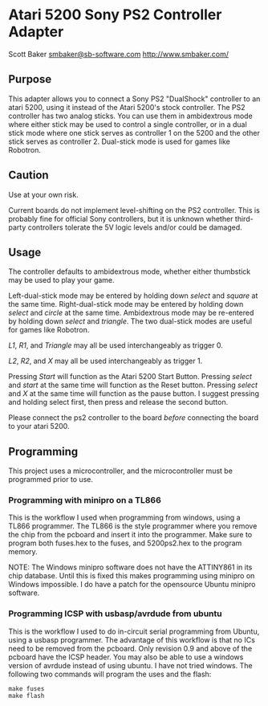 # Atari 5200 Sony PS2 Controller Adapter
Scott Baker
smbaker@sb-software.com
http://www.smbaker.com/

## Purpose

This adapter allows you to connect a Sony PS2 "DualShock" controller to an atari 5200, using it instead of the Atari 5200's stock controller. The PS2 controller has two analog sticks. You can use them in ambidextrous mode where either stick may be used to control a single controller, or in a dual stick mode where one stick serves as controller 1 on the 5200 and the other stick serves as controller 2. Dual-stick mode is used for games like Robotron.

## Caution

Use at your own risk.

Current boards do not implement level-shifting on the PS2 controller. This is probably fine for official Sony controllers, but it is unknown whether third-party controllers tolerate the 5V logic levels and/or could be damaged.

## Usage

The controller defaults to ambidextrous mode, whether either thumbstick may be used to play your game.

Left-dual-stick mode may be entered by holding down *select* and *square* at the same time. Right-dual-stick mode may be entered by holding down *select* and *circle* at the same time. Ambidextrous mode may be re-entered by holding down *select* and *triangle*. The two dual-stick modes are useful for games like Robotron.

*L1*, *R1*, and *Triangle* may all be used interchangeably as trigger 0.

*L2*, *R2*, and *X* may all be used interchangeably as trigger 1.

Pressing *Start* will function as the Atari 5200 Start Button. Pressing *select* and *start* at the same time will function as the Reset button. Pressing *select* and *X* at the same time will function as the pause button. I suggest pressing and holding select first, then press and release the second button.

Please connect the ps2 controller to the board *before* connecting the board to your atari 5200.

## Programming

This project uses a microcontroller, and the microcontroller must be programmed prior to use.

### Programming with minipro on a TL866

This is the workflow I used when programming from windows, using a TL866 programmer. The TL866 is the style programmer where you remove the chip from the pcboard and insert it into the programmer. Make sure to program both fuses.hex to the fuses, and 5200ps2.hex to the program memory.

NOTE: The Windows minipro software does not have the ATTINY861 in its chip database. Until this is fixed this makes programming using minipro on Windows impossible. I do have a patch for the opensource Ubuntu minipro software.

### Programming ICSP with usbasp/avrdude from ubuntu

This is the workflow I used to do in-circuit serial programming from Ubuntu, using a usbasp programmer. The advantage of this workflow is that no ICs need to be removed from the pcboard. Only revision 0.9 and above of the pcboard have the ICSP header. You may also be able to use a windows version of avrdude instead of using ubuntu. I have not tried windows. The following two commands will program the uses and the flash:

    make fuses
    make flash